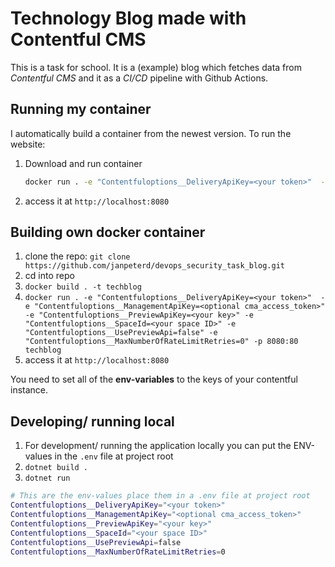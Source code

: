 # Technology Blog made with Contentful CMS

This is a task for school. It is a (example) blog which fetches data from _Contentful CMS_ and it as a _CI/CD_ pipeline with Github Actions.

## Running my container

I automatically build a container from the newest version. To run the website:

1. Download and run container

   ```bash
   docker run . -e "Contentfuloptions__DeliveryApiKey=<your token>"  -e "Contentfuloptions__ManagementApiKey=<optional cma_access_token>" -e "Contentfuloptions__PreviewApiKey=<your key>" -e "Contentfuloptions__SpaceId=<your space ID>" -e "Contentfuloptions__UsePreviewApi=false" -e "Contentfuloptions__MaxNumberOfRateLimitRetries=0" -p 8080:80 janpeterd/aspnet-techblog
   ```

2. access it at `http://localhost:8080`

## Building own docker container

1. clone the repo: `git clone https://github.com/janpeterd/devops_security_task_blog.git`
2. cd into repo
3. `docker build . -t techblog`
4. `docker run . -e "Contentfuloptions__DeliveryApiKey=<your token>"  -e "Contentfuloptions__ManagementApiKey=<optional cma_access_token>" -e "Contentfuloptions__PreviewApiKey=<your key>" -e "Contentfuloptions__SpaceId=<your space ID>" -e "Contentfuloptions__UsePreviewApi=false" -e "Contentfuloptions__MaxNumberOfRateLimitRetries=0" -p 8080:80 techblog`
5. access it at `http://localhost:8080`

You need to set all of the **env-variables** to the keys of your contentful instance.

## Developing/ running local

1. For development/ running the application locally you can put the ENV-values in the `.env` file at project root
2. `dotnet build .`
3. `dotnet run`

```bash
# This are the env-values place them in a .env file at project root
Contentfuloptions__DeliveryApiKey="<your token>"
Contentfuloptions__ManagementApiKey="<optional cma_access_token>"
Contentfuloptions__PreviewApiKey="<your key>"
Contentfuloptions__SpaceId="<your space ID>"
Contentfuloptions__UsePreviewApi=false
Contentfuloptions__MaxNumberOfRateLimitRetries=0
```

